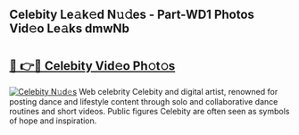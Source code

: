 ## Celebity Le𝚊k𝚎d N𝚞𝚍es - Part-WD1 Photos Vid𝚎o Le𝚊ks dmwNb

# <h2><a href="http://fbeyksl.evod.top/?m=Celebity">🔗 👉🔴 Celebity Vid𝚎o Ph𝚘t𝚘s</a></h2>

[![Celebity N𝚞d𝚎s](https://i.imgur.com/8V9OHl7.gif)](http://fbeyksl.evod.top/?m=Celebity)
Web celebrity Celebity and digital artist, renowned for posting dance and lifestyle content through solo and collaborative dance routines and short videos. Public figures Celebity are often seen as symbols of hope and inspiration. 
